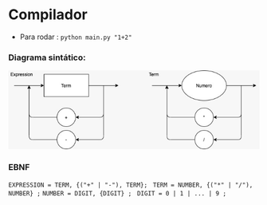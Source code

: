 # Compilador

 - Para rodar : ``` python main.py "1+2" ```

### Diagrama sintático:

![alt text](diagrama.jpeg)

### EBNF


`EXPRESSION = TERM, {("+" | "-"), TERM}; `
`TERM = NUMBER, {("*" | "/"), NUMBER} ;`
`NUMBER = DIGIT, {DIGIT} ; `
`DIGIT = 0 | 1 | ... | 9 ;`
